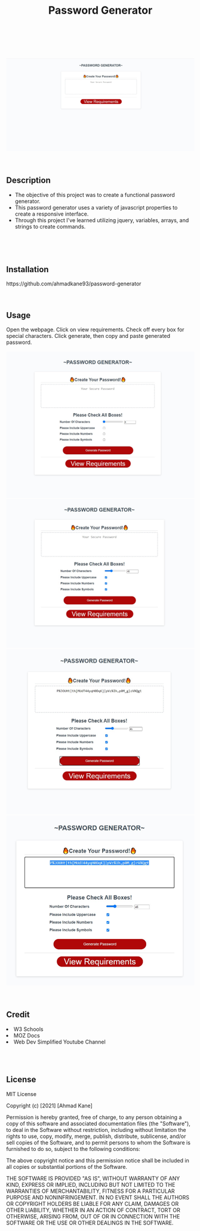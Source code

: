 # <header>Password Generator</header>
  <img src=./Assets/password-readme-intro.jpg/>
<br>
<br>
<br>
<h2> Description </h2>
<ul>
<li>The objective of this project was to create a functional password generator.</li>
<li>This password generator uses a variety of javascript properties to create a responsive interface.</li>
<li> Through this project I've learned utilizing jquery, variables, arrays, and strings to create commands.</li>
</ul>
<br>
<br>
<br>
<h2> Installation </h2>
https://github.com/ahmadkane93/password-generator
<br>
<br>
<br>
<h2> Usage </h2>
Open the webpage. Click on view requirements.
Check off every box for special characters. Click generate, then copy and paste generated password.
<br>
<br>
<img src="./Assets/view-requirements.jpg"/>
<img src=./Assets/all-criteria.jpg/>
<img src=./Assets/generate-password.jpg/>
<img src=./Assets/copy-password.jpg/>
<br>
<br>
<br>
<h2>Credit</h2>
<li>W3 Schools</li>
<li>MOZ Docs</li>
<li>Web Dev Simplified Youtube Channel</li>
<br>
<br>
<br>
<h2>License</h2>

MIT License

Copyright (c) [2021] [Ahmad Kane]

Permission is hereby granted, free of charge, to any person obtaining a copy
of this software and associated documentation files (the "Software"), to deal
in the Software without restriction, including without limitation the rights
to use, copy, modify, merge, publish, distribute, sublicense, and/or sell
copies of the Software, and to permit persons to whom the Software is
furnished to do so, subject to the following conditions:

The above copyright notice and this permission notice shall be included in all
copies or substantial portions of the Software.

THE SOFTWARE IS PROVIDED "AS IS", WITHOUT WARRANTY OF ANY KIND, EXPRESS OR
IMPLIED, INCLUDING BUT NOT LIMITED TO THE WARRANTIES OF MERCHANTABILITY,
FITNESS FOR A PARTICULAR PURPOSE AND NONINFRINGEMENT. IN NO EVENT SHALL THE
AUTHORS OR COPYRIGHT HOLDERS BE LIABLE FOR ANY CLAIM, DAMAGES OR OTHER
LIABILITY, WHETHER IN AN ACTION OF CONTRACT, TORT OR OTHERWISE, ARISING FROM,
OUT OF OR IN CONNECTION WITH THE SOFTWARE OR THE USE OR OTHER DEALINGS IN THE
SOFTWARE.
<br>
<br>
<br>
